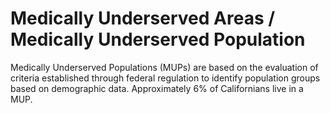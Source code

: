 # Medically Underserved Areas / Medically Underserved Population

Medically Underserved Populations (MUPs) are based on the evaluation of criteria established through federal regulation to identify population groups based on demographic data. Approximately 6% of Californians live in a MUP.